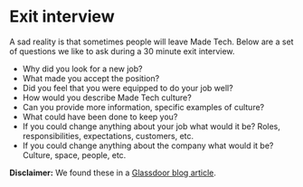 # Exit interview

A sad reality is that sometimes people will leave Made Tech. Below are a set of questions we like to ask during a 30 minute exit interview.

- Why did you look for a new job?
- What made you accept the position?
- Did you feel that you were equipped to do your job well?
- How would you describe Made Tech culture?
- Can you provide more information, specific examples of culture?
- What could have been done to keep you?
- If you could change anything about your job what would it be? Roles, responsibilities, expectations, customers, etc.
- If you could change anything about the company what would it be? Culture, space, people, etc.

**Disclaimer:** We found these in a [Glassdoor blog article](https://www.glassdoor.co.uk/employers/blog/7-must-ask-exit-interview-questions/).
